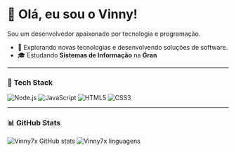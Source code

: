 # 👋 Olá, eu sou o Vinny!
Sou um desenvolvedor apaixonado por tecnologia e programação.
- 🤔 Explorando novas tecnologias e desenvolvendo soluções de software.
- 🎓 Estudando **Sistemas de Informação** na **Gran** <img src="https://faculdade.grancursosonline.com.br/android-chrome-384x384.png" width="16px" align="center">
---
### 🚀 **Tech Stack**
![Node.js](https://img.shields.io/badge/Node.js-339933?style=for-the-badge&logo=nodedotjs&logoColor=white) ![JavaScript](https://img.shields.io/badge/JavaScript-F7DF1E?style=for-the-badge&logo=javascript&logoColor=black) ![HTML5](https://img.shields.io/badge/HTML5-E34F26?style=for-the-badge&logo=html5&logoColor=white) ![CSS3](https://img.shields.io/badge/CSS3-1572B6?style=for-the-badge&logo=css3&logoColor=white)

---
### 📊 **GitHub Stats**
![Vinny7x GitHub stats](https://github-readme-stats-sigma-five.vercel.app/api?username=vinny7x&theme=tokyonight&show_icons=true)
![Vinny7x linguagens](https://github-readme-stats.vercel.app/api/top-langs/?username=vinny7x&hide=html&layout=compact&theme=tokyonight)
